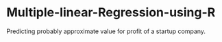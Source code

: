 # Multiple-linear-Regression-using-R
Predicting probably approximate value for profit of a startup company.
